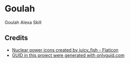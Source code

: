 # Goulah
Goulah Alexa Skill

## Credits
- <a href="https://www.flaticon.com/free-icons/nuclear-power" title="nuclear power icons">Nuclear power icons created by juicy_fish - Flaticon</a>
- <a href="https://onlyguid.com/" title="onlyguid">GUID in this project were generated with onlyguid.com</a>
